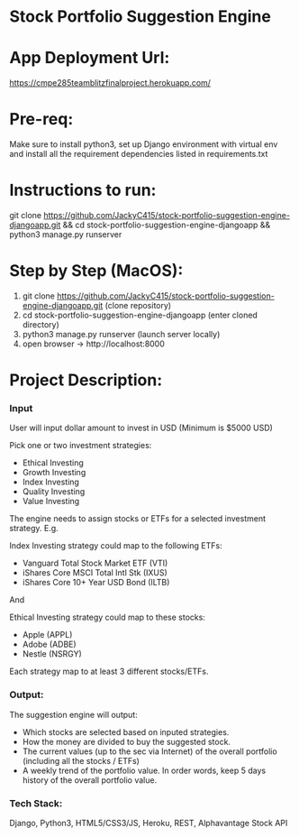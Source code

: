 # Stock Portfolio Suggestion Engine

# App Deployment Url: 
https://cmpe285teamblitzfinalproject.herokuapp.com/

# Pre-req: 
Make sure to install python3, set up Django environment with virtual env and install all the requirement dependencies listed in requirements.txt

# Instructions to run: 
git clone https://github.com/JackyC415/stock-portfolio-suggestion-engine-djangoapp.git && cd stock-portfolio-suggestion-engine-djangoapp && python3 manage.py runserver

# Step by Step (MacOS):
1) git clone https://github.com/JackyC415/stock-portfolio-suggestion-engine-djangoapp.git (clone repository)
2) cd stock-portfolio-suggestion-engine-djangoapp (enter cloned directory)
3) python3 manage.py runserver (launch server locally)
4) open browser -> http://localhost:8000

# Project Description:

### Input

User will input dollar amount to invest in USD (Minimum is $5000 USD)

Pick one or two investment strategies:
- Ethical Investing
- Growth Investing
- Index Investing
- Quality Investing
- Value Investing

The engine needs to assign stocks or ETFs for a selected investment strategy. E.g.

Index Investing strategy could map to the following ETFs:

- Vanguard Total Stock Market ETF (VTI)
- iShares Core MSCI Total Intl Stk (IXUS)
- iShares Core 10+ Year USD Bond (ILTB)

And

Ethical Investing strategy could map to these stocks:

- Apple (APPL)
- Adobe (ADBE)
- Nestle (NSRGY)

Each strategy  map to at least 3 different stocks/ETFs.


### Output:

The suggestion engine will output:

- Which stocks are selected based on inputed strategies.
- How the money are divided to buy the suggested stock.
- The current values (up to the sec via Internet) of the overall portfolio (including all the stocks / ETFs)
- A weekly trend of the portfolio value. In order words, keep 5 days history of the overall portfolio value.

### Tech Stack:
Django, Python3, HTML5/CSS3/JS, Heroku, REST, Alphavantage Stock API
